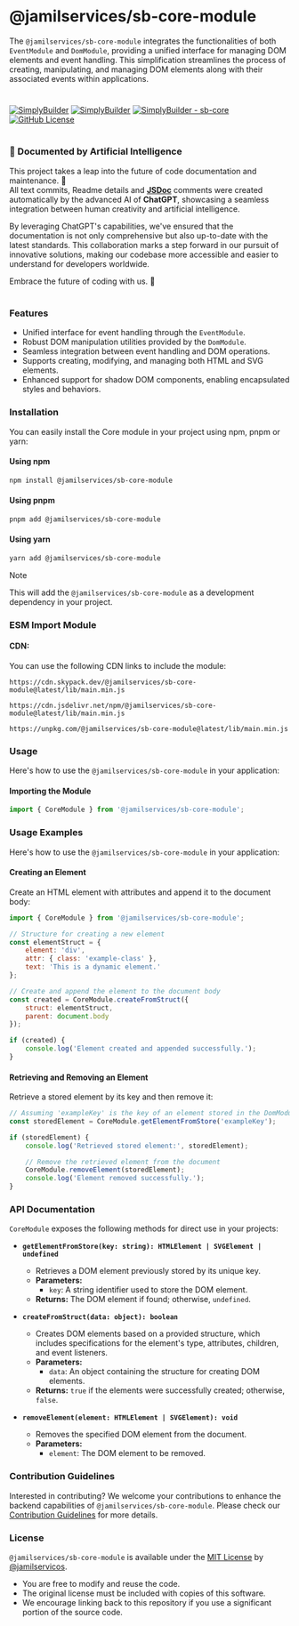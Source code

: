 # @jamilservices/sb-core-module

The `@jamilservices/sb-core-module` integrates the functionalities of both `EventModule` and `DomModule`, providing a unified interface for managing DOM elements and event handling. This simplification streamlines the process of creating, manipulating, and managing DOM elements along with their associated events within applications.
# 
[![SimplyBuilder](https://img.shields.io/badge/Author-Gerv%C3%A1sio_J%C3%BAnior-brightgreen?style=flat-square&color=%23fedcba)](https://github.com/jamilservicos)
[![SimplyBuilder](https://img.shields.io/badge/SimplyBuilder-Module-brightgreen?style=flat-square&label=SimplyBuilder&color=%23fedcba)](https://simplybuilder.github.io)
[![SimplyBuilder - sb-core](https://img.shields.io/static/v1?label=SimplyBuilder&message=sb-core-module&color=blue&logo=github)](https://github.com/SimplyBuilder/sb-core/tree/main/core-module)
[![GitHub License](https://img.shields.io/github/license/SimplyBuilder/sb-core)](https://github.com/SimplyBuilder/sb-core/tree/main/core-module/LICENSE)

#         
### 🤖 Documented by Artificial Intelligence

This project takes a leap into the future of code documentation and maintenance. 🚀            
All text commits, Readme details and **[JSDoc](https://jsdoc.app/)** comments were created automatically by the advanced AI of **ChatGPT**, showcasing a seamless integration between human creativity and artificial intelligence.

By leveraging ChatGPT's capabilities, we've ensured that the documentation is not only comprehensive but also up-to-date with the latest standards. This collaboration marks a step forward in our pursuit of innovative solutions, making our codebase more accessible and easier to understand for developers worldwide.

Embrace the future of coding with us. 🌟

# 
### Features

- Unified interface for event handling through the `EventModule`.
- Robust DOM manipulation utilities provided by the `DomModule`.
- Seamless integration between event handling and DOM operations.
- Supports creating, modifying, and managing both HTML and SVG elements.
- Enhanced support for shadow DOM components, enabling encapsulated styles and behaviors.

### Installation

You can easily install the Core module in your project using npm, pnpm or yarn:

#### Using npm

```bash
npm install @jamilservices/sb-core-module
```

#### Using pnpm

```bash
pnpm add @jamilservices/sb-core-module
```

#### Using yarn

```bash
yarn add @jamilservices/sb-core-module
```         

> [!NOTE]
> This will add the `@jamilservices/sb-core-module` as a development dependency in your project.

### ESM Import Module

#### CDN:
You can use the following CDN links to include the module:
~~~text
https://cdn.skypack.dev/@jamilservices/sb-core-module@latest/lib/main.min.js

https://cdn.jsdelivr.net/npm/@jamilservices/sb-core-module@latest/lib/main.min.js

https://unpkg.com/@jamilservices/sb-core-module@latest/lib/main.min.js
~~~  


### Usage

Here's how to use the `@jamilservices/sb-core-module` in your application:

#### Importing the Module

```javascript
import { CoreModule } from '@jamilservices/sb-core-module';
```

### Usage Examples

Here's how to use the `@jamilservices/sb-core-module` in your application:

#### Creating an Element

Create an HTML element with attributes and append it to the document body:

```javascript
import { CoreModule } from '@jamilservices/sb-core-module';

// Structure for creating a new element
const elementStruct = {
    element: 'div',
    attr: { class: 'example-class' },
    text: 'This is a dynamic element.'
};

// Create and append the element to the document body
const created = CoreModule.createFromStruct({
    struct: elementStruct,
    parent: document.body
});

if (created) {
    console.log('Element created and appended successfully.');
}
```

#### Retrieving and Removing an Element

Retrieve a stored element by its key and then remove it:

```javascript
// Assuming 'exampleKey' is the key of an element stored in the DomModule's store
const storedElement = CoreModule.getElementFromStore('exampleKey');

if (storedElement) {
    console.log('Retrieved stored element:', storedElement);

    // Remove the retrieved element from the document
    CoreModule.removeElement(storedElement);
    console.log('Element removed successfully.');
}
```


### API Documentation

`CoreModule` exposes the following methods for direct use in your projects:

- **`getElementFromStore(key: string): HTMLElement | SVGElement | undefined`**
    - Retrieves a DOM element previously stored by its unique key.
    - **Parameters:**
        - `key`: A string identifier used to store the DOM element.
    - **Returns:** The DOM element if found; otherwise, `undefined`.

- **`createFromStruct(data: object): boolean`**
    - Creates DOM elements based on a provided structure, which includes specifications for the element's type, attributes, children, and event listeners.
    - **Parameters:**
        - `data`: An object containing the structure for creating DOM elements.
    - **Returns:** `true` if the elements were successfully created; otherwise, `false`.

- **`removeElement(element: HTMLElement | SVGElement): void`**
    - Removes the specified DOM element from the document.
    - **Parameters:**
        - `element`: The DOM element to be removed.



### Contribution Guidelines

Interested in contributing? We welcome your contributions to enhance the backend capabilities of `@jamilservices/sb-core-module`. Please check our [Contribution Guidelines](https://github.com/SimplyBuilder/sb-core/tree/main/core-module/CONTRIBUTING.md) for more details.

### License

`@jamilservices/sb-core-module` is available under the [MIT License](https://github.com/SimplyBuilder/sb-core/tree/main/core-module/LICENSE) by [@jamilservicos](https://github.com/jamilservicos).

- You are free to modify and reuse the code.
- The original license must be included with copies of this software.
- We encourage linking back to this repository if you use a significant portion of the source code.
